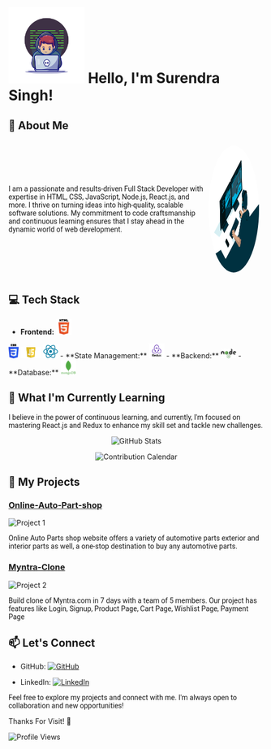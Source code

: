 <!-- Header Section -->
# <div display="flex" > <img src="./Images/21004063.jpg" alt="Surendra Singh" width="150"/> Hello, I'm Surendra Singh! </div>

## 🚀 About Me
<div style="display: flex; align-items: center;">
   <p style="font-family: 'Roboto', sans-serif;">
    I am a passionate and results-driven Full Stack Developer with expertise in HTML, CSS, JavaScript, Node.js, React.js, and more. I thrive on turning ideas into high-quality, scalable software solutions. My commitment to code craftsmanship and continuous learning ensures that I stay ahead in the dynamic world of web development.
  </p>
  <img src="./Images/prgrammer.gif" alt="Your Image" width="100" height="250" style="border-radius: 50%; margin: 10px;">
</div>


## 💻 Tech Stack

- **Frontend:** <img src="./Images/HTML5_logo_and_wordmark.svg.png" width="30" alt ="html"/>
 <img src="./Images/CSS3_logo_and_wordmark.svg.png" width="20" alt ="css"/>
<img src="./Images/js.png" width="40" alt ="js"/>
   <img src="./Images/react.png" width="30" alt ="react"/>
- **State Management:** <img src="./Images/redux.png" width="30" alt ="html"/>
- **Backend:**  <img src="./Images/1200px-Node.js_logo.svg.png" width="30" alt ="html"/>
- **Database:**  <img src="./Images/mongodb.png" width="30" alt ="html"/>

## 🌱 What I'm Currently Learning
<p style="font-family: 'Roboto', sans-serif;">I believe in the power of continuous learning, and currently, I'm focused on mastering React.js and Redux to enhance my skill set and tackle new challenges.</p>


<!-- GitHub Stats and Contribution Calendar Section -->
<p align="center">
  <img src="https://github-readme-stats.vercel.app/api?username=SursaChauhan&show_icons=true&count_private=true&hide=contribs,prs&theme=radical" alt="GitHub Stats" />
</p>

<p align="center">
  <img src="https://github-readme-streak-stats.herokuapp.com/?user=SursaChauhan&theme=radical" alt="Contribution Calendar" />
</p>

<!-- My Projects Section -->
## 🔧 My Projects

### [Online-Auto-Part-shop](https://sursachauhan.github.io/Online-Auto-Part-shop/)
![Project 1](https://github.com/SursaChauhan/Online-Auto-Part-shop/assets/142526317/1896cf25-2981-4fa4-af39-986fe4eb2e5b)
<p style="font-family: 'Roboto', sans-serif;">
Online Auto Parts shop website offers a variety of automotive parts exterior and interior parts as well, a one-stop destination to buy any automotive parts.</p>

### [Myntra-Clone](https://gilded-vacherin-2e78d2.netlify.app/)
![Project 2](https://github.com/arjundangi01/Myntra-Clone/assets/135942012/95ca274f-18dc-4f1d-a7ab-6d03cc5024d7)
<p style="font-family: 'Roboto', sans-serif;">
Build clone of Myntra.com in 7 days with a team of 5 members. Our project has features like Login, Signup, Product Page, Cart Page, Wishlist Page, Payment Page</p>

<!-- Let's Connect Section -->
## 📫 Let's Connect

- GitHub: [![GitHub](https://img.shields.io/badge/GitHub-SursaChauhan-181717?style=flat&logo=github&logoColor=white)](https://github.com/SursaChauhan)

- LinkedIn: [![LinkedIn](https://img.shields.io/badge/LinkedIn-Surendra_Schauhan-0077B5?style=flat&logo=linkedin&logoColor=white)](https://www.linkedin.com/in/surendra-schauhan/)

<p style="font-family: 'Roboto', sans-serif;">
Feel free to explore my projects and connect with me. I'm always open to collaboration and new opportunities!</p>

Thanks For Visit! 🚀

<!-- Profile Views Counter -->
![Profile Views](https://komarev.com/ghpvc/?username=SursaChauhan&color=brightgreen)
